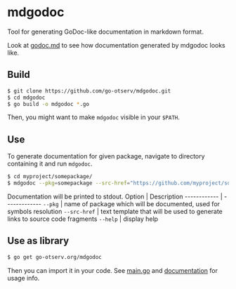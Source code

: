 # mdgodoc
Tool for generating GoDoc-like documentation in markdown format.

Look at [godoc.md](/blob/master/godoc.md) to see how documentation generated by mdgodoc looks like.

## Build
```bash
$ git clone https://github.com/go-otserv/mdgodoc.git
$ cd mdgodoc
$ go build -o mdgodoc *.go
```
Then, you might want to make `mdgodoc` visible in your `$PATH`.

## Use
To generate documentation for given package, navigate to directory containing it and run `mdgodoc`.
```bash
$ cd myproject/somepackage/
$ mdgodoc --pkg=somepackage --src-href="https://github.com/myproject/somepackage/blob/master/{{.Filename}}#L{{.Line}}"
```
Documentation will be printed to stdout.
Option | Description
------------ | -------------
`--pkg` | name of package which will be documented, used for symbols resolution
`--src-href` | text template that will be used to generate links to source code fragments
`--help` | display help

## Use as library
```bash
$ go get go-otserv.org/mdgodoc
```
Then you can import it in your code. See [main.go](/blob/master/main,go) and [documentation](/blob/master/godoc.md) for usage info.
